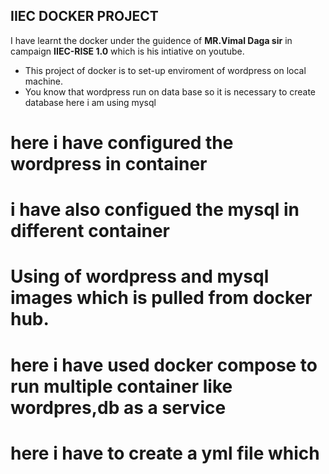 ## IIEC DOCKER PROJECT 
 I have learnt the docker under the guidence of **MR.Vimal Daga sir** in campaign **IIEC-RISE 1.0** which is his intiative on youtube.
* This project of docker is to set-up enviroment of wordpress on local machine.
* You  know that  wordpress run on data base so it is necessary to create database here i am using mysql
# here i have configured the wordpress in container
# i have also configued the mysql in different container
# Using of wordpress and mysql images which is pulled from docker hub.
# here i have used docker compose to run multiple container like wordpres,db as a service
# here i have to create a yml file which
